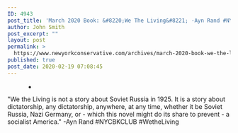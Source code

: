 ```yaml
---
ID: 4943
post_title: 'March 2020 Book: &#8220;We The Living&#8221; -Ayn Rand #NYCBKCLUB #WeTheLiving'
author: John Smith
post_excerpt: ""
layout: post
permalink: >
  https://www.newyorkconservative.com/archives/march-2020-book-we-the-living-ayn-rand-nycbkclub-wetheliving/
published: true
post_date: 2020-02-19 07:08:45
---
```

<!-- wp:paragraph -->
<p></p>
<!-- /wp:paragraph -->

<!-- wp:gallery {"ids":[4944],"align":"left"} -->
<figure class="wp-block-gallery alignleft columns-1 is-cropped"><ul class="blocks-gallery-grid"><li class="blocks-gallery-item"><figure><img src="https://www.newyorkconservative.com/wp-content/uploads/2020/02/wetheliving.jpg" alt="" data-id="4944" data-full-url="https://www.newyorkconservative.com/wp-content/uploads/2020/02/wetheliving.jpg" data-link="https://www.newyorkconservative.com/?attachment_id=4944" class="wp-image-4944"/></figure></li></ul></figure>
<!-- /wp:gallery -->

<!-- wp:paragraph -->
<p> "We the Living is not a story    about Soviet Russia in 1925. It is a story about dictatorship,  any dictatorship, anywhere, at any time, whether it be Soviet Russia, Nazi Germany, or - which this novel might do its share to prevent - a socialist  America." -Ayn Rand #NYCBKCLUB #WetheLiving     </p>
<!-- /wp:paragraph -->

<!-- wp:paragraph -->
<p></p>
<!-- /wp:paragraph -->

<!-- wp:paragraph -->
<p></p>
<!-- /wp:paragraph -->